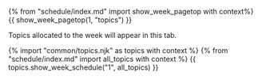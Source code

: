 {% from "schedule/index.md" import show_week_pagetop with context%}
{{ show_week_pagetop(1, "topics") }}

<box type="info" dismissible>

Topics allocated to the week will appear in this tab.
</box>

{% import "common/topics.njk" as topics with context %}
{% from "schedule/index.md" import all_topics with context %}
{{ topics.show_week_schedule("1", all_topics) }}

